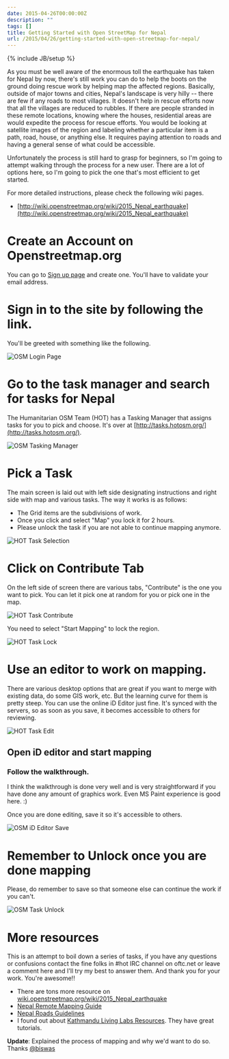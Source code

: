 ```yaml
---
date: 2015-04-26T00:00:00Z
description: ""
tags: []
title: Getting Started with Open StreetMap for Nepal
url: /2015/04/26/getting-started-with-open-streetmap-for-nepal/
---
```


{% include JB/setup %}

As you must be well aware of the enormous toll the earthquake has taken for Nepal by now, there's still work you can do to help the boots on the ground doing rescue work by helping map the affected regions. Basically, outside of major towns and cities, Nepal's landscape is very hilly -- there are few if any roads to most villages. It doesn't help in rescue efforts now that all the villages are reduced to rubbles. If there are people stranded in these remote locations, knowing where the houses, residential areas are would expedite the process for rescue efforts. You would be looking at satellite images of the region and labeling whether a particular item is a path, road, house, or anything else. It requires paying attention to roads and having a general sense of what could be accessible. 

Unfortunately the process is still hard to grasp for beginners, so I'm going to attempt walking through the process for a new user. There are a lot of options here, so I'm going to pick the one that's most efficient to get started.

For more detailed instructions, please check the following wiki pages.

- [http://wiki.openstreetmap.org/wiki/2015_Nepal_earthquake](http://wiki.openstreetmap.org/wiki/2015_Nepal_earthquake)



# Create an Account on Openstreetmap.org 

You can go to [Sign up page](https://www.openstreetmap.org/user/new) and create one. You'll have to validate your email address.

# Sign in to the site by following the link.

You'll be greeted with something like the following.

![OSM Login Page](/assets/images/nepal/osm-login.png)

# Go to the task manager and search for tasks for Nepal

The Humanitarian OSM Team (HOT) has a Tasking Manager that assigns tasks for you to pick and choose. It's over at [http://tasks.hotosm.org/](http://tasks.hotosm.org/).

![OSM Tasking Manager](/assets/images/nepal/osm-tasking-manager.png)


# Pick a Task

The main screen is laid out with left side designating instructions and right side with map and various tasks. The way it works is as follows:

- The Grid items are the subdivisions of work. 
- Once you click and select "Map" you lock it for 2 hours.
- Please unlock the task if you are not able to continue mapping anymore. 

![HOT Task Selection](/assets/images/nepal/osm-tasking-select.png)

# Click on Contribute Tab

On the left side of screen there are various tabs, "Contribute" is the one you want to pick. You can let it pick one at random for you or pick one in the map.

![HOT Task Contribute](/assets/images/nepal/osm-tasking-contribute.png)

You need to select "Start Mapping" to lock the region. 

![HOT Task Lock](/assets/images/nepal/osm-tasking-lock.png)

# Use an editor to work on mapping.

There are various desktop options that are great if you want to merge with existing data, do some GIS work, etc. But the learning curve for them is pretty steep. You can use the online iD Editor just fine. It's synced with the servers, so as soon as you save, it becomes accessible to others for reviewing. 

![HOT Task Edit](/assets/images/nepal/osm-tasking-edit-id.png)

## Open iD editor and start mapping

### Follow the walkthrough.

I think the walkthrough is done very well and is very straightforward if you have done any amount of graphics work. Even MS Paint experience is good here. :)

Once you are done editing, save it so it's accessible to others.

![OSM iD Editor Save](/assets/images/nepal/osm-id-save.png)

# Remember to Unlock once you are done mapping

Please, do remember to save so that someone else can continue the work if you can't.

![OSM Task Unlock](/assets/images/nepal/osm-tasking-unlock.png)


# More resources

This is an attempt to boil down a series of tasks, if you have any questions or confusions contact the fine folks in #hot IRC channel on oftc.net or leave a comment here and I'll try my best to answer them. And thank you for your work. You're awesome!!


* There are tons more resource on [wiki.openstreetmap.org/wiki/2015_Nepal_earthquake](http://wiki.openstreetmap.org/wiki/2015_Nepal_earthquake)
* [Nepal Remote Mapping Guide](http://wiki.openstreetmap.org/wiki/Nepal_remote_mapping_guide)
* [Nepal Roads Guidelines](http://wiki.openstreetmap.org/wiki/Nepal/Roads)
* I found out about [Kathmandu Living Labs Resources](http://kathmandulivinglabs.org/resource). They have great tutorials.


**Update**: Explained the process of mapping and why we'd want to do so. Thanks [@biswas](https://twitter.com/biswas/)
